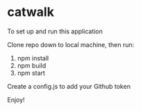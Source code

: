 # catwalk

To  set up and run this application

Clone repo down to local machine, then run:

1. npm install
2. npm build
3. npm start

Create a config.js to add your Github token

Enjoy!